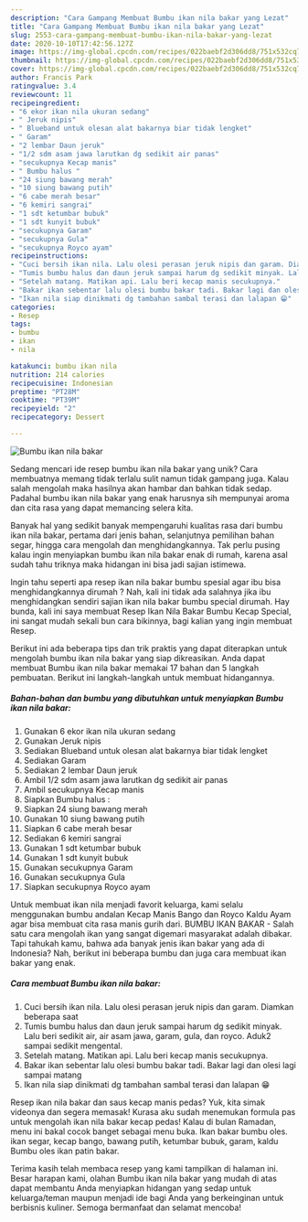```yaml
---
description: "Cara Gampang Membuat Bumbu ikan nila bakar yang Lezat"
title: "Cara Gampang Membuat Bumbu ikan nila bakar yang Lezat"
slug: 2553-cara-gampang-membuat-bumbu-ikan-nila-bakar-yang-lezat
date: 2020-10-10T17:42:56.127Z
image: https://img-global.cpcdn.com/recipes/022baebf2d306dd8/751x532cq70/bumbu-ikan-nila-bakar-foto-resep-utama.jpg
thumbnail: https://img-global.cpcdn.com/recipes/022baebf2d306dd8/751x532cq70/bumbu-ikan-nila-bakar-foto-resep-utama.jpg
cover: https://img-global.cpcdn.com/recipes/022baebf2d306dd8/751x532cq70/bumbu-ikan-nila-bakar-foto-resep-utama.jpg
author: Francis Park
ratingvalue: 3.4
reviewcount: 11
recipeingredient:
- "6 ekor ikan nila ukuran sedang"
- " Jeruk nipis"
- " Blueband untuk olesan alat bakarnya biar tidak lengket"
- " Garam"
- "2 lembar Daun jeruk"
- "1/2 sdm asam jawa larutkan dg sedikit air panas"
- "secukupnya Kecap manis"
- " Bumbu halus "
- "24 siung bawang merah"
- "10 siung bawang putih"
- "6 cabe merah besar"
- "6 kemiri sangrai"
- "1 sdt ketumbar bubuk"
- "1 sdt kunyit bubuk"
- "secukupnya Garam"
- "secukupnya Gula"
- "secukupnya Royco ayam"
recipeinstructions:
- "Cuci bersih ikan nila. Lalu olesi perasan jeruk nipis dan garam. Diamkan beberapa saat"
- "Tumis bumbu halus dan daun jeruk sampai harum dg sedikit minyak. Lalu beri sedikit air, air asam jawa, garam, gula, dan royco. Aduk2 sampai sedikit mengental."
- "Setelah matang. Matikan api. Lalu beri kecap manis secukupnya."
- "Bakar ikan sebentar lalu olesi bumbu bakar tadi. Bakar lagi dan olesi lagi sampai matang"
- "Ikan nila siap dinikmati dg tambahan sambal terasi dan lalapan 😁"
categories:
- Resep
tags:
- bumbu
- ikan
- nila

katakunci: bumbu ikan nila 
nutrition: 214 calories
recipecuisine: Indonesian
preptime: "PT28M"
cooktime: "PT39M"
recipeyield: "2"
recipecategory: Dessert

---
```



![Bumbu ikan nila bakar](https://img-global.cpcdn.com/recipes/022baebf2d306dd8/751x532cq70/bumbu-ikan-nila-bakar-foto-resep-utama.jpg)

Sedang mencari ide resep bumbu ikan nila bakar yang unik? Cara membuatnya memang tidak terlalu sulit namun tidak gampang juga. Kalau salah mengolah maka hasilnya akan hambar dan bahkan tidak sedap. Padahal bumbu ikan nila bakar yang enak harusnya sih mempunyai aroma dan cita rasa yang dapat memancing selera kita.

Banyak hal yang sedikit banyak mempengaruhi kualitas rasa dari bumbu ikan nila bakar, pertama dari jenis bahan, selanjutnya pemilihan bahan segar, hingga cara mengolah dan menghidangkannya. Tak perlu pusing kalau ingin menyiapkan bumbu ikan nila bakar enak di rumah, karena asal sudah tahu triknya maka hidangan ini bisa jadi sajian istimewa.

Ingin tahu seperti apa resep ikan nila bakar bumbu spesial agar ibu bisa menghidangkannya dirumah ? Nah, kali ini tidak ada salahnya jika ibu menghidangkan sendiri sajian ikan nila bakar bumbu special dirumah. Hay bunda, kali ini saya membuat Resep Ikan Nila Bakar Bumbu Kecap Special, ini sangat mudah sekali bun cara bikinnya, bagi kalian yang ingin membuat Resep.


Berikut ini ada beberapa tips dan trik praktis yang dapat diterapkan untuk mengolah bumbu ikan nila bakar yang siap dikreasikan. Anda dapat membuat Bumbu ikan nila bakar memakai 17 bahan dan 5 langkah pembuatan. Berikut ini langkah-langkah untuk membuat hidangannya.

<!--inarticleads1-->

##### Bahan-bahan dan bumbu yang dibutuhkan untuk menyiapkan Bumbu ikan nila bakar:

1. Gunakan 6 ekor ikan nila ukuran sedang
1. Gunakan  Jeruk nipis
1. Sediakan  Blueband untuk olesan alat bakarnya biar tidak lengket
1. Sediakan  Garam
1. Sediakan 2 lembar Daun jeruk
1. Ambil 1/2 sdm asam jawa larutkan dg sedikit air panas
1. Ambil secukupnya Kecap manis
1. Siapkan  Bumbu halus :
1. Siapkan 24 siung bawang merah
1. Gunakan 10 siung bawang putih
1. Siapkan 6 cabe merah besar
1. Sediakan 6 kemiri sangrai
1. Gunakan 1 sdt ketumbar bubuk
1. Gunakan 1 sdt kunyit bubuk
1. Gunakan secukupnya Garam
1. Gunakan secukupnya Gula
1. Siapkan secukupnya Royco ayam


Untuk membuat ikan nila menjadi favorit keluarga, kami selalu menggunakan bumbu andalan Kecap Manis Bango dan Royco Kaldu Ayam agar bisa membuat cita rasa manis gurih dari. BUMBU IKAN BAKAR - Salah satu cara mengolah ikan yang sangat digemari masyarakat adalah dibakar. Tapi tahukah kamu, bahwa ada banyak jenis ikan bakar yang ada di Indonesia? Nah, berikut ini beberapa bumbu dan juga cara membuat ikan bakar yang enak. 

<!--inarticleads2-->

##### Cara membuat Bumbu ikan nila bakar:

1. Cuci bersih ikan nila. Lalu olesi perasan jeruk nipis dan garam. Diamkan beberapa saat
1. Tumis bumbu halus dan daun jeruk sampai harum dg sedikit minyak. Lalu beri sedikit air, air asam jawa, garam, gula, dan royco. Aduk2 sampai sedikit mengental.
1. Setelah matang. Matikan api. Lalu beri kecap manis secukupnya.
1. Bakar ikan sebentar lalu olesi bumbu bakar tadi. Bakar lagi dan olesi lagi sampai matang
1. Ikan nila siap dinikmati dg tambahan sambal terasi dan lalapan 😁


Resep ikan nila bakar dan saus kecap manis pedas? Yuk, kita simak videonya dan segera memasak! Kurasa aku sudah menemukan formula pas untuk mengolah ikan nila bakar kecap pedas! Kalau di bulan Ramadan, menu ini bakal cocok banget sebagai menu buka. Ikan bakar bumbu oles. ikan segar, kecap bango, bawang putih, ketumbar bubuk, garam, kaldu Bumbu oles ikan patin bakar. 

Terima kasih telah membaca resep yang kami tampilkan di halaman ini. Besar harapan kami, olahan Bumbu ikan nila bakar yang mudah di atas dapat membantu Anda menyiapkan hidangan yang sedap untuk keluarga/teman maupun menjadi ide bagi Anda yang berkeinginan untuk berbisnis kuliner. Semoga bermanfaat dan selamat mencoba!
